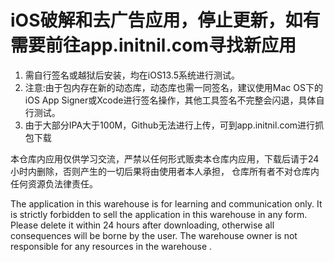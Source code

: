 # iOS破解和去广告应用，停止更新，如有需要前往app.initnil.com寻找新应用
1. 需自行签名或越狱后安装，均在iOS13.5系统进行测试。
2. 注意:由于包内存在新的动态库，动态库也需一同签名，建议使用Mac OS下的iOS App Signer或Xcode进行签名操作，其他工具签名不完整会闪退，具体自行测试。
3. 由于大部分IPA大于100M，Github无法进行上传，可到app.initnil.com进行抓包下载

本仓库内应用仅供学习交流，严禁以任何形式贩卖本仓库内应用，下载后请于24小时内删除，否则产生的一切后果将由使用者本人承担， 仓库所有者不对仓库内任何资源负法律责任。

The application in this warehouse is for learning and communication only. It is strictly forbidden to sell the application in this warehouse in any form. Please delete it within 24 hours after downloading, otherwise all consequences will be borne by the user. The warehouse owner is not responsible for any resources in the warehouse .
